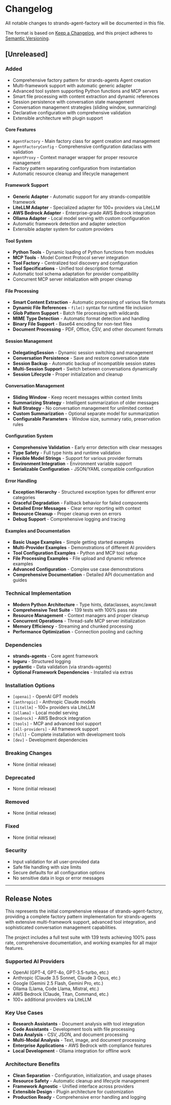 # Changelog

All notable changes to strands-agent-factory will be documented in this file.

The format is based on [Keep a Changelog](https://keepachangelog.com/en/1.0.0/),
and this project adheres to [Semantic Versioning](https://semver.org/spec/v2.0.0.html).

## [Unreleased]

### Added
- Comprehensive factory pattern for strands-agents Agent creation
- Multi-framework support with automatic generic adapter
- Advanced tool system supporting Python functions and MCP servers
- Smart file processing with content extraction and dynamic references
- Session persistence with conversation state management
- Conversation management strategies (sliding window, summarizing)
- Declarative configuration with comprehensive validation
- Extensible architecture with plugin support

#### Core Features
- `AgentFactory` - Main factory class for agent creation and management
- `AgentFactoryConfig` - Comprehensive configuration dataclass with validation
- `AgentProxy` - Context manager wrapper for proper resource management
- Factory pattern separating configuration from instantiation
- Automatic resource cleanup and lifecycle management

#### Framework Support
- **Generic Adapter** - Automatic support for any strands-compatible framework
- **LiteLLM Adapter** - Specialized adapter for 100+ providers via LiteLLM
- **AWS Bedrock Adapter** - Enterprise-grade AWS Bedrock integration
- **Ollama Adapter** - Local model serving with custom configuration
- Automatic framework detection and adapter selection
- Extensible adapter system for custom providers

#### Tool System
- **Python Tools** - Dynamic loading of Python functions from modules
- **MCP Tools** - Model Context Protocol server integration
- **Tool Factory** - Centralized tool discovery and configuration
- **Tool Specifications** - Unified tool description format
- Automatic tool schema adaptation for provider compatibility
- Concurrent MCP server initialization with proper cleanup

#### File Processing
- **Smart Content Extraction** - Automatic processing of various file formats
- **Dynamic File References** - `file()` syntax for runtime file inclusion
- **Glob Pattern Support** - Batch file processing with wildcards
- **MIME Type Detection** - Automatic format detection and handling
- **Binary File Support** - Base64 encoding for non-text files
- **Document Processing** - PDF, Office, CSV, and other document formats

#### Session Management
- **DelegatingSession** - Dynamic session switching and management
- **Conversation Persistence** - Save and restore conversation state
- **Session Backup** - Automatic backup of incompatible session states
- **Multi-Session Support** - Switch between conversations dynamically
- **Session Lifecycle** - Proper initialization and cleanup

#### Conversation Management
- **Sliding Window** - Keep recent messages within context limits
- **Summarizing Strategy** - Intelligent summarization of older messages
- **Null Strategy** - No conversation management for unlimited context
- **Custom Summarization** - Optional separate model for summarization
- **Configurable Parameters** - Window size, summary ratio, preservation rules

#### Configuration System
- **Comprehensive Validation** - Early error detection with clear messages
- **Type Safety** - Full type hints and runtime validation
- **Flexible Model Strings** - Support for various provider formats
- **Environment Integration** - Environment variable support
- **Serializable Configuration** - JSON/YAML compatible configuration

#### Error Handling
- **Exception Hierarchy** - Structured exception types for different error categories
- **Graceful Degradation** - Fallback behavior for failed components
- **Detailed Error Messages** - Clear error reporting with context
- **Resource Cleanup** - Proper cleanup even on errors
- **Debug Support** - Comprehensive logging and tracing

#### Examples and Documentation
- **Basic Usage Examples** - Simple getting started examples
- **Multi-Provider Examples** - Demonstrations of different AI providers
- **Tool Configuration Examples** - Python and MCP tool setup
- **File Processing Examples** - File upload and dynamic reference examples
- **Advanced Configuration** - Complex use case demonstrations
- **Comprehensive Documentation** - Detailed API documentation and guides

### Technical Implementation
- **Modern Python Architecture** - Type hints, dataclasses, async/await
- **Comprehensive Test Suite** - 139 tests with 100% pass rate
- **Resource Management** - Context managers and proper cleanup
- **Concurrent Operations** - Thread-safe MCP server initialization
- **Memory Efficiency** - Streaming and chunked processing
- **Performance Optimization** - Connection pooling and caching

### Dependencies
- **strands-agents** - Core agent framework
- **loguru** - Structured logging
- **pydantic** - Data validation (via strands-agents)
- **Optional Framework Dependencies** - Installed via extras

### Installation Options
- `[openai]` - OpenAI GPT models
- `[anthropic]` - Anthropic Claude models
- `[litellm]` - 100+ providers via LiteLLM
- `[ollama]` - Local model serving
- `[bedrock]` - AWS Bedrock integration
- `[tools]` - MCP and advanced tool support
- `[all-providers]` - All framework support
- `[full]` - Complete installation with development tools
- `[dev]` - Development dependencies

### Breaking Changes
- None (initial release)

### Deprecated
- None (initial release)

### Removed
- None (initial release)

### Fixed
- None (initial release)

### Security
- Input validation for all user-provided data
- Safe file handling with size limits
- Secure defaults for all configuration options
- No sensitive data in logs or error messages

---

## Release Notes

This represents the initial comprehensive release of strands-agent-factory, providing a complete factory pattern implementation for strands-agents with extensive multi-framework support, advanced tool integration, and sophisticated conversation management capabilities.

The project includes a full test suite with 139 tests achieving 100% pass rate, comprehensive documentation, and working examples for all major features.

### Supported AI Providers
- OpenAI (GPT-4, GPT-4o, GPT-3.5-turbo, etc.)
- Anthropic (Claude 3.5 Sonnet, Claude 3 Opus, etc.)
- Google (Gemini 2.5 Flash, Gemini Pro, etc.)
- Ollama (Llama, Code Llama, Mistral, etc.)
- AWS Bedrock (Claude, Titan, Command, etc.)
- 100+ additional providers via LiteLLM

### Key Use Cases
- **Research Assistants** - Document analysis with tool integration
- **Code Assistants** - Development tools with file processing
- **Data Analysis** - CSV, JSON, and document processing
- **Multi-Modal Analysis** - Text, image, and document processing
- **Enterprise Applications** - AWS Bedrock with compliance features
- **Local Development** - Ollama integration for offline work

### Architecture Benefits
- **Clean Separation** - Configuration, initialization, and usage phases
- **Resource Safety** - Automatic cleanup and lifecycle management
- **Framework Agnostic** - Unified interface across providers
- **Extensible Design** - Plugin architecture for customization
- **Production Ready** - Comprehensive error handling and logging